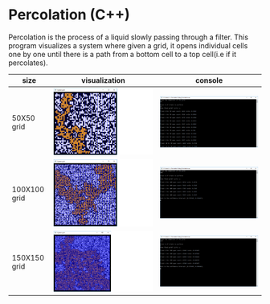 # Percolation (C++)

Percolation is the process of a liquid slowly passing through a filter. This program visualizes a system where given a grid, it opens individual cells one by one until there is a path from a bottom cell to a top cell(i.e if it percolates).
 
|size      	 |visualization					  |console								   | 
|------------|--------------------------------|---------------------------------------|
|50X50 grid	 |![](Assets/grid_50_trial_15.png)|![](Assets/grid_50_trial_15_console.png)|
|100X100 grid|![](Assets/grid_100_trial_5.png)|![](Assets/grid_100_trial_5_console.png)|
|150X150 grid|![](Assets/grid_150_trial_5.png)|![](Assets/grid_150_trial_5_console.png)|



